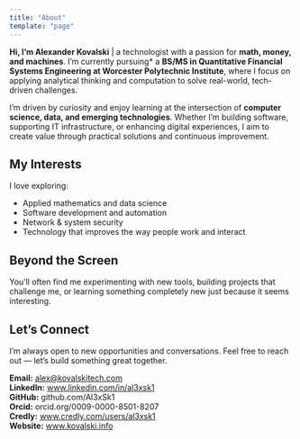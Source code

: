 ```yaml
---
title: "About"
template: "page"
---
```


**Hi, I’m Alexander Kovalski** | a technologist with a passion for **math, money, and machines**. I’m currently pursuing\* a **BS/MS in Quantitative Financial Systems Engineering at Worcester Polytechnic Institute**, where I focus on applying analytical thinking and computation to solve real-world, tech-driven challenges.

I’m driven by curiosity and enjoy learning at the intersection of **computer science, data, and emerging technologies**. Whether I’m building software, supporting IT infrastructure, or enhancing digital experiences, I aim to create value through practical solutions and continuous improvement.

## My Interests

I love exploring:

- Applied mathematics and data science  
- Software development and automation  
- Network & system security  
- Technology that improves the way people work and interact

## Beyond the Screen

You’ll often find me experimenting with new tools, building projects that challenge me, or learning something completely new just because it seems interesting.

## Let’s Connect

I’m always open to new opportunities and conversations. Feel free to reach out — let’s build something great together.

**Email:** alex@kovalskitech.com  
**LinkedIn:** www.linkedin.com/in/al3xsk1  
**GitHub:** github.com/Al3xSk1  
**Orcid:** orcid.org/0009-0000-8501-8207  
**Credly:** www.credly.com/users/al3xsk1      
**Website:** www.kovalski.info  
